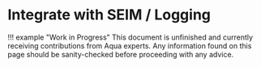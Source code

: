 # Integrate with SEIM / Logging

!!! example "Work in Progress"
    This document is unfinished and currently receiving contributions from Aqua experts. Any information found on this page should be sanity-checked before proceeding with any advice.
